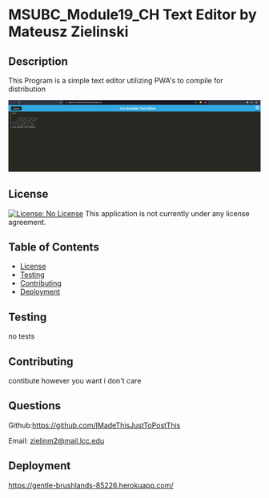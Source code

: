   # MSUBC_Module19_CH Text Editor by Mateusz Zielinski
  ## Description
  This Program is a simple text editor utilizing PWA's to compile for distribution
  
  ![Alt text](EXAMPLE.png)
  ## License
  [![License: No License](https://img.shields.io/badge/License--lightgrey.svg)](https://opensource.org/licenses/)
  This application is not currently under any license agreement.
  ## Table of Contents
  - [License](#License)
  - [Testing](#Testing)
  - [Contributing](#Contributing)
  - [Deployment](#Deployment)
  ## Testing
  no tests
  ## Contributing
  contibute however you want i don't care
  ## Questions
  Github:<https://github.com/IMadeThisJustToPostThis>
  
  Email: zielinm2@mail.lcc.edu
  ## Deployment
  <https://gentle-brushlands-85226.herokuapp.com/>